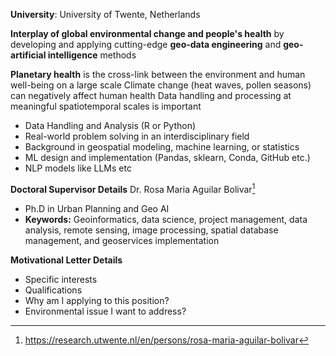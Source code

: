 **University**: University of Twente, Netherlands

**Interplay of global environmental change and people's health** by developing and applying cutting-edge **geo-data engineering** and **geo-artificial intelligence** methods

**Planetary health** is the cross-link between the environment and human well-being on a large scale
Climate change (heat waves, pollen seasons) can negatively affect human health
Data handling and processing at meaningful spatiotemporal scales is important

- Data Handling and Analysis (R or Python)
- Real-world problem solving in an interdisciplinary field
- Background in geospatial modeling, machine learning, or statistics
- ML design and implementation (Pandas, sklearn, Conda, GitHub etc.)
- NLP models like LLMs etc

**Doctoral Supervisor Details**
Dr. Rosa Maria Aguilar Bolivar[^1]
- Ph.D in Urban Planning and Geo AI
- **Keywords:** Geoinformatics, data science, project management, data analysis, remote sensing, image processing, spatial database management, and geoservices implementation

**Motivational Letter Details**
- Specific interests
- Qualifications
- Why am I applying to this position?
- Environmental issue I want to address?

[^1]: https://research.utwente.nl/en/persons/rosa-maria-aguilar-bolivar